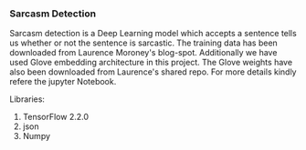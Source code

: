 ### Sarcasm Detection
Sarcasm detection is a Deep Learning model which accepts a sentence tells us whether or not the sentence is sarcastic.
The training data has been downloaded from Laurence Moroney's blog-spot.
Additionally we have used Glove embedding architecture in this project. The Glove weights have also been downloaded from
Laurence's shared repo. For more details kindly refere the jupyter Notebook.

Libraries:
1. TensorFlow 2.2.0
2. json
3. Numpy
